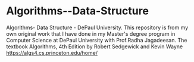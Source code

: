 # Algorithms--Data-Structure
Algorithms- Data Structure - DePaul University. This repository is from my own original work that I have done in my Master's degree program in Computer Science at DePaul University with Prof.Radha Jagadeesan. The textbook Algorithms, 4th Edition by Robert Sedgewick and Kevin Wayne https://algs4.cs.princeton.edu/home/
